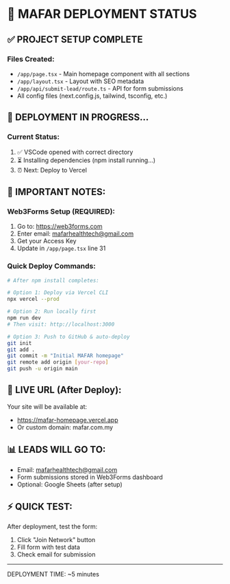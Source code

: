 # 🚀 MAFAR DEPLOYMENT STATUS

## ✅ PROJECT SETUP COMPLETE

### Files Created:
- `/app/page.tsx` - Main homepage component with all sections
- `/app/layout.tsx` - Layout with SEO metadata  
- `/app/api/submit-lead/route.ts` - API for form submissions
- All config files (next.config.js, tailwind, tsconfig, etc.)

## 🔄 DEPLOYMENT IN PROGRESS...

### Current Status:
1. ✅ VSCode opened with correct directory
2. ⏳ Installing dependencies (npm install running...)
3. ⏰ Next: Deploy to Vercel

## 📝 IMPORTANT NOTES:

### Web3Forms Setup (REQUIRED):
1. Go to: https://web3forms.com
2. Enter email: mafarhealthtech@gmail.com
3. Get your Access Key
4. Update in `/app/page.tsx` line 31

### Quick Deploy Commands:
```bash
# After npm install completes:

# Option 1: Deploy via Vercel CLI
npx vercel --prod

# Option 2: Run locally first
npm run dev
# Then visit: http://localhost:3000

# Option 3: Push to GitHub & auto-deploy
git init
git add .
git commit -m "Initial MAFAR homepage"
git remote add origin [your-repo]
git push -u origin main
```

## 🎯 LIVE URL (After Deploy):
Your site will be available at:
- https://mafar-homepage.vercel.app
- Or custom domain: mafar.com.my

## 📊 LEADS WILL GO TO:
- Email: mafarhealthtech@gmail.com
- Form submissions stored in Web3Forms dashboard
- Optional: Google Sheets (after setup)

## ⚡ QUICK TEST:
After deployment, test the form:
1. Click "Join Network" button
2. Fill form with test data
3. Check email for submission

---
DEPLOYMENT TIME: ~5 minutes
